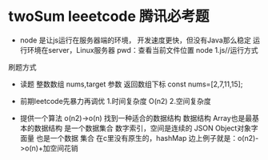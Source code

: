 # twoSum leeetcode 腾讯必考题
- node 是让js运行在服务器端的环境，
开发速度更快，但没有Java那么稳定
运行环境在server，Linux服务器 pwd：查看当前文件位置
node 1.js//运行方式


刷题方式
- 读题
整数数组 nums,target 参数
返回数组下标
const nums=[2,7,11,15];

- 前期leetcode先暴力再调优 
1.时间复杂度
    O(n2)
2.空间复杂度

- 提供一个算法
    o(n2)->o(n)
    找到一种适合的数据结构
    数据结构
    Array也是最基本的数据结构 是一个数据集合 数字索引，空间是连续的
    JSON Object对象字面量 也是一个数据 集合 在c里没有原生的，hashMap
    边上例子就是：o(n2)->o(n)+加空间花销

    
